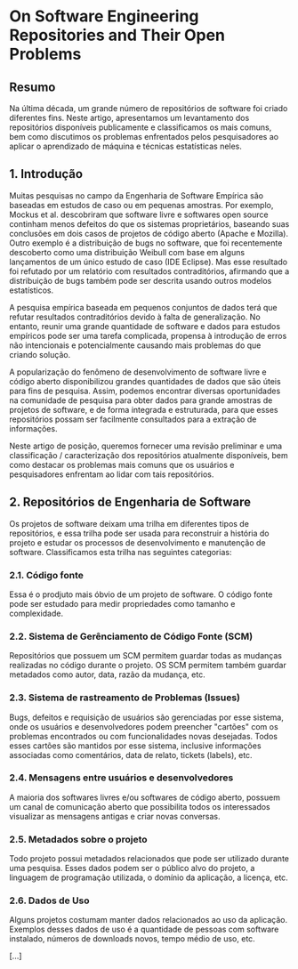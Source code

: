 # On Software Engineering Repositories and Their Open Problems

## Resumo

Na última década, um grande número de repositórios de software foi criado diferentes fins. Neste artigo, apresentamos um levantamento dos repositórios disponíveis publicamente e classificamos os mais comuns, bem como discutimos os problemas enfrentados pelos pesquisadores ao aplicar o aprendizado de máquina e técnicas estatísticas neles.

## 1. Introdução

Muitas pesquisas no campo da Engenharia de Software Empírica são baseadas em estudos de caso ou em pequenas amostras. Por exemplo, Mockus et al. descobriram que software livre e softwares open source continham menos defeitos do que os sistemas proprietários, baseando suas conclusões em dois casos de projetos de código aberto (Apache e Mozilla). Outro exemplo é a distribuição de bugs no software, que foi recentemente descoberto como uma distribuição Weibull com base em alguns lançamentos de um único estudo de caso (IDE Eclipse). Mas esse resultado foi refutado por um relatório com resultados contraditórios, afirmando que a distribuição de bugs também pode ser descrita usando outros modelos estatísticos.

A pesquisa empírica baseada em pequenos conjuntos de dados terá que refutar resultados contraditórios devido à falta de generalização. No entanto, reunir uma grande quantidade de software e dados para estudos empíricos pode ser uma tarefa complicada, propensa à introdução de erros não intencionais e potencialmente causando mais problemas do que criando solução.

A popularização do fenômeno de desenvolvimento de software livre e código aberto disponibilizou grandes quantidades de dados que são úteis para fins de pesquisa. Assim, podemos encontrar diversas oportunidades na comunidade de pesquisa para obter dados para grande amostras de projetos de software, e de forma integrada e estruturada, para que esses repositórios possam ser facilmente consultados para a extração de informações.

Neste artigo de posição, queremos fornecer uma revisão preliminar e uma classificação / caracterização dos repositórios atualmente disponíveis, bem como destacar os problemas mais comuns que os usuários e pesquisadores enfrentam ao lidar com tais repositórios.

## 2. Repositórios de Engenharia de Software

Os projetos de software deixam uma trilha em diferentes tipos de repositórios, e essa trilha pode ser usada para reconstruir a história do projeto e estudar os processos de desenvolvimento e manutenção de software. Classificamos esta trilha nas seguintes categorias:

### 2.1. Código fonte

Essa é o prodjuto mais óbvio de um projeto de software. O código fonte pode ser estudado para medir propriedades como tamanho e complexidade.

### 2.2. Sistema de Gerênciamento de Código Fonte (SCM)

Repositórios que possuem um SCM permitem guardar todas as mudanças realizadas no código durante o projeto. OS SCM permitem também guardar metadados como autor, data, razão da mudança, etc. 

### 2.3. Sistema de rastreamento de Problemas (Issues)

Bugs, defeitos e requisição de usuários são gerenciadas por esse sistema, onde os usuários e desenvolvedores podem preencher "cartões" com os problemas encontrados ou com funcionalidades novas desejadas. Todos esses cartões são mantidos por esse sistema, inclusive informações associadas como comentários, data de relato, tickets (labels), etc.

### 2.4. Mensagens entre usuários e desenvolvedores

A maioria dos softwares livres e/ou softwares de código aberto, possuem um canal de comunicação aberto que possibilita todos os interessados visualizar as mensagens antigas e criar novas conversas.

### 2.5. Metadados sobre o projeto

Todo projeto possui metadados relacionados que pode ser utilizado durante uma pesquisa. Esses dados podem ser o público alvo do projeto, a linguagem de programação utilizada, o domínio da aplicação, a licença, etc.

### 2.6. Dados de Uso

Alguns projetos costumam manter dados relacionados ao uso da aplicação. Exemplos desses dados de uso é a quantidade de pessoas com software instalado, números de downloads novos, tempo médio de uso, etc.

[...]



